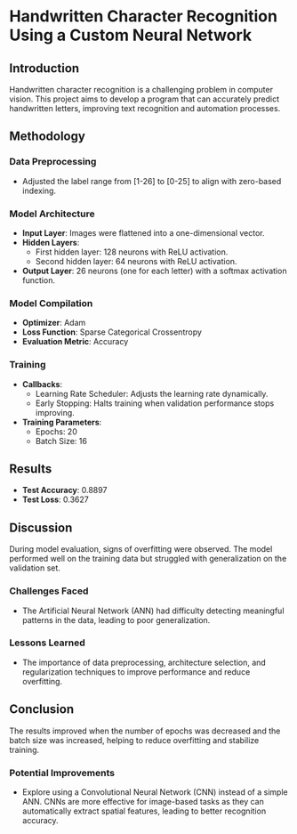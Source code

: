 # Handwritten Character Recognition Using a Custom Neural Network

## Introduction
Handwritten character recognition is a challenging problem in computer vision. This project aims to develop a program that can accurately predict handwritten letters, improving text recognition and automation processes.

## Methodology
### Data Preprocessing
- Adjusted the label range from [1-26] to [0-25] to align with zero-based indexing.

### Model Architecture
- **Input Layer**: Images were flattened into a one-dimensional vector.
- **Hidden Layers**:
  - First hidden layer: 128 neurons with ReLU activation.
  - Second hidden layer: 64 neurons with ReLU activation.
- **Output Layer**: 26 neurons (one for each letter) with a softmax activation function.

### Model Compilation
- **Optimizer**: Adam
- **Loss Function**: Sparse Categorical Crossentropy
- **Evaluation Metric**: Accuracy

### Training
- **Callbacks**:
  - Learning Rate Scheduler: Adjusts the learning rate dynamically.
  - Early Stopping: Halts training when validation performance stops improving.
- **Training Parameters**:
  - Epochs: 20
  - Batch Size: 16

## Results
- **Test Accuracy**: 0.8897
- **Test Loss**: 0.3627

## Discussion
During model evaluation, signs of overfitting were observed. The model performed well on the training data but struggled with generalization on the validation set.

### Challenges Faced
- The Artificial Neural Network (ANN) had difficulty detecting meaningful patterns in the data, leading to poor generalization.

### Lessons Learned
- The importance of data preprocessing, architecture selection, and regularization techniques to improve performance and reduce overfitting.

## Conclusion
The results improved when the number of epochs was decreased and the batch size was increased, helping to reduce overfitting and stabilize training.

### Potential Improvements
- Explore using a Convolutional Neural Network (CNN) instead of a simple ANN. CNNs are more effective for image-based tasks as they can automatically extract spatial features, leading to better recognition accuracy.
